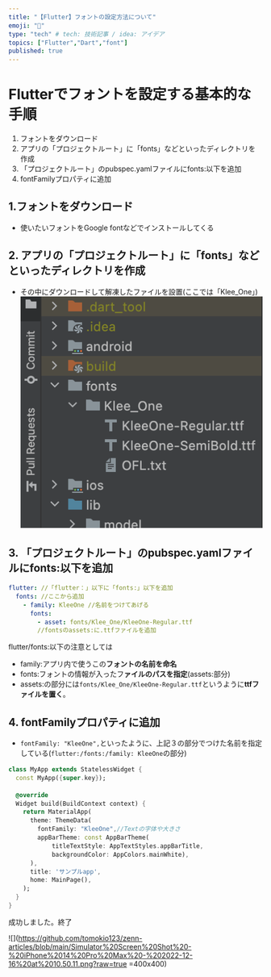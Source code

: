```yaml
---
title: "【Flutter】フォントの設定方法について"
emoji: "🌊"
type: "tech" # tech: 技術記事 / idea: アイデア
topics: ["Flutter","Dart","font"]
published: true
---
```

# Flutterでフォントを設定する基本的な手順
1. フォントをダウンロード
2. アプリの「プロジェクトルート」に「fonts」などといったディレクトリを作成
3. 「プロジェクトルート」のpubspec.yamlファイルにfonts:以下を追加
4. fontFamilyプロパティに追加

## 1.フォントをダウンロード
- 使いたいフォントをGoogle fontなどでインストールしてくる
## 2. アプリの「プロジェクトルート」に「fonts」などといったディレクトリを作成
- その中にダウンロードして解凍したファイルを設置(ここでは「Klee_One」)
![](https://github.com/tomokio123/zenn-articles/blob/main/%E3%82%B9%E3%82%AF%E3%83%AA%E3%83%BC%E3%83%B3%E3%82%B7%E3%83%A7%E3%83%83%E3%83%88%202022-12-16%2010.35.53.png?raw=true)
## 3. 「プロジェクトルート」のpubspec.yamlファイルにfonts:以下を追加
```dart:pubspec.yaml
flutter: //「flutter：」以下に「fonts:」以下を追加
  fonts: //ここから追加
    - family: KleeOne //名前をつけてあげる
      fonts:
        - asset: fonts/Klee_One/KleeOne-Regular.ttf 
        //fontsのassets:に.ttfファイルを追加
```
flutter/fonts:以下の注意としては
- family:アプリ内で使うこの**フォントの名前を命名**
- fonts:フォントの情報が入ったフ**ァイルのパスを指定**(assets:部分)
- assets:の部分には`fonts/Klee_One/KleeOne-Regular.ttf`というように**ttfファイルを置く**。
　
## 4. fontFamilyプロパティに追加
- `fontFamily: "KleeOne",`といったように、上記３の部分でつけた名前を指定している(`flutter:/fonts:/family: KleeOne`の部分)
```dart:main.dart
class MyApp extends StatelessWidget {
  const MyApp({super.key});

  @override
  Widget build(BuildContext context) {
    return MaterialApp(
      theme: ThemeData(
        fontFamily: "KleeOne",//Textの字体や大きさ
        appBarTheme: const AppBarTheme(
            titleTextStyle: AppTextStyles.appBarTitle,
            backgroundColor: AppColors.mainWhite),
      ),
      title: 'サンプルapp',
      home: MainPage(),
    );
  }
}
```
成功しました。終了

![](https://github.com/tomokio123/zenn-articles/blob/main/Simulator%20Screen%20Shot%20-%20iPhone%2014%20Pro%20Max%20-%202022-12-16%20at%2010.50.11.png?raw=true =400x400)